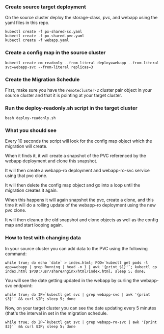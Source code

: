 ### Create source target deployment 

On the source cluster deploy the storage-class, pvc, and webapp using the yaml files in this repo.
```
kubectl create -f px-shared-sc.yaml
kubectl create -f px-shared-pvc.yaml
kubectl create -f webapp.yaml
```

### Create a config map in the source cluster

```
kubectl create cm readonly --from-literal deploy=webapp --from-literal svc=webapp-svc --from-literal replicas=3
```

### Create the Migration Schedule 

First, make sure you have the `remotecluster-2` cluster pair object in your source cluster and that it is pointing at your target cluster.

### Run the deploy-readonly.sh script in the target cluster

```
bash deploy-readonly.sh
```

### What you should see

Every 10 seconds the script will look for the config map object which the migration will create.

When it finds it, it will create a snapshot of the PVC referenced by the webapp deployment and clone this snapshot. 

It will then create a webapp-ro deployment and webapp-ro-svc service using that pvc clone. 

It will then delete the config map object and go into a loop until the migration creates it again.

When this happens it will again snapshot the pvc, create a clone, and this time it will do a rolling update of the webapp-ro deployment using the new pvc clone.

It will then cleanup the old snapshot and clone objects as well as the config map and start looping again.

### How to test with changing data

In your source cluster you can add data to the PVC using the following command:

```
while true; do echo `date` > index.html; POD=`kubectl get pods -l app=webapp | grep Running | head -n 1 | awk '{print $1}'`; kubectl cp index.html $POD:/usr/share/nginx/html/index.html; sleep 5; done;
```

You will see the date getting updated in the webapp by curling the webapp-svc endpoint:

```
while true; do IP=`kubectl get svc | grep webapp-svc | awk '{print $3}'` && curl $IP; sleep 5; done
```

Now, on your target cluster you can see the date updating every 5 minutes (that's the interval in set in the migration schedule.

```
while true; do IP=`kubectl get svc | grep webapp-ro-svc | awk '{print $3}'` && curl $IP; sleep 5; done
```


